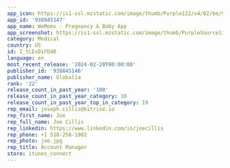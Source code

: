 ```yaml
---
app_icon: https://is1-ssl.mzstatic.com/image/thumb/Purple122/v4/02/be/92/02be9294-b90c-d647-0019-c5c21beacd7e/AppIcon-0-0-1x_U007emarketing-0-10-0-sRGB-85-220.png/1024x1024bb.png
app_id: '938845147'
app_name: WeMoms - Pregnancy & Baby App
app_screenshot: https://is1-ssl.mzstatic.com/image/thumb/PurpleSource116/v4/32/96/28/329628f5-bf67-2e7d-0909-466dd8fdf188/b29185c9-7d0f-40e3-bd20-0d7f834bfb78_SCREENSTORE_DINO_V3_US_01.png/1242x2688bb.png
category: Medical
country: US
id: I_tLEvDiFD40
language: en
most_recent_release: '2024-02-20T00:00:00'
publisher_id: '938845146'
publisher_name: Globalia
rank: '22'
release_count_in_past_year: '100'
release_count_in_past_year_category: 10
release_count_in_past_year_top_in_category: 19
rep_email: joseph.cillis@bitrise.io
rep_first_name: Joe
rep_full_name: Joe Cillis
rep_linkedin: https://www.linkedin.com/in/joecillis
rep_phone: +1 518-258-1902
rep_photo: joe.jpg
rep_title: Account Manager
store: itunes_connect
---
```

